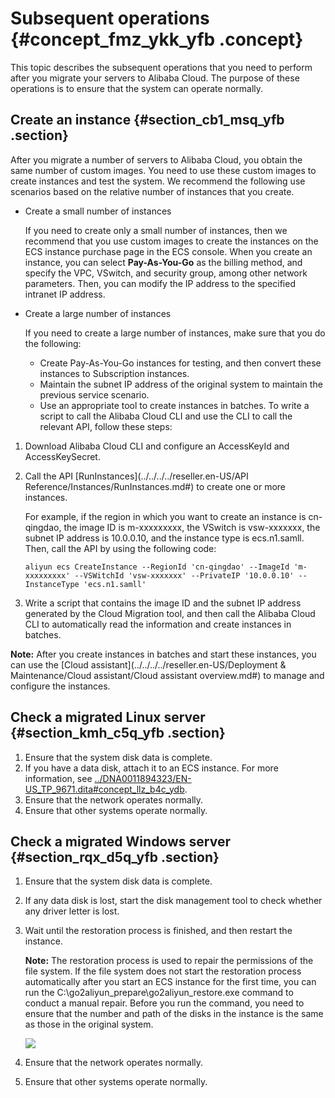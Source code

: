 # Subsequent operations {#concept_fmz_ykk_yfb .concept}

This topic describes the subsequent operations that you need to perform after you migrate your servers to Alibaba Cloud. The purpose of these operations is to ensure that the system can operate normally.

## Create an instance {#section_cb1_msq_yfb .section}

After you migrate a number of servers to Alibaba Cloud, you obtain the same number of custom images. You need to use these custom images to create instances and test the system. We recommend the following use scenarios based on the relative number of instances that you create.

-   Create a small number of instances

    If you need to create only a small number of instances, then we recommend that you use custom images to create the instances on the ECS instance purchase page in the ECS console. When you create an instance, you can select **Pay-As-You-Go** as the billing method, and specify the VPC, VSwitch, and security group, among other network parameters. Then, you can modify the IP address to the specified intranet IP address.

-   Create a large number of instances

    If you need to create a large number of instances, make sure that you do the following:

    -   Create Pay-As-You-Go instances for testing, and then convert these instances to Subscription instances.
    -   Maintain the subnet IP address of the original system to maintain the previous service scenario.
    -   Use an appropriate tool to create instances in batches.
    To write a script to call the Alibaba Cloud CLI and use the CLI to call the relevant API, follow these steps:


1.  Download Alibaba Cloud CLI and configure an AccessKeyId and AccessKeySecret.

2.  Call the API [RunInstances](../../../../reseller.en-US/API Reference/Instances/RunInstances.md#) to create one or more instances.

    For example, if the region in which you want to create an instance is cn-qingdao, the image ID is m-xxxxxxxxx, the VSwitch is vsw-xxxxxxx, the subnet IP address is 10.0.0.10, and the instance type is ecs.n1.samll. Then, call the API by using the following code:

    ``` {#codeblock_ssu_zeb_j2n}
    aliyun ecs CreateInstance --RegionId 'cn-qingdao' --ImageId 'm-xxxxxxxxx' --VSWitchId 'vsw-xxxxxxx' --PrivateIP '10.0.0.10' --InstanceType 'ecs.n1.samll'
    ```

3.  Write a script that contains the image ID and the subnet IP address generated by the Cloud Migration tool, and then call the Alibaba Cloud CLI to automatically read the information and create instances in batches.

**Note:** After you create instances in batches and start these instances, you can use the [Cloud assistant](../../../../reseller.en-US/Deployment & Maintenance/Cloud assistant/Cloud assistant overview.md#) to manage and configure the instances.

## Check a migrated Linux server {#section_kmh_c5q_yfb .section}

1.  Ensure that the system disk data is complete.
2.  If you have a data disk, attach it to an ECS instance. For more information, see [../DNA0011894323/EN-US\_TP\_9671.dita\#concept\_llz\_b4c\_ydb](../DNA0011894323/EN-US_TP_9671.dita#concept_llz_b4c_ydb).
3.  Ensure that the network operates normally.
4.  Ensure that other systems operate normally.

## Check a migrated Windows server {#section_rqx_d5q_yfb .section}

1.  Ensure that the system disk data is complete.
2.  If any data disk is lost, start the disk management tool to check whether any driver letter is lost.
3.  Wait until the restoration process is finished, and then restart the instance.

    **Note:** The restoration process is used to repair the permissions of the file system. If the file system does not start the restoration process automatically after you start an ECS instance for the first time, you can run the C:\\go2aliyun\_prepare\\go2aliyun\_restore.exe command to conduct a manual repair. Before you run the command, you need to ensure that the number and path of the disks in the instance is the same as those in the original system.

    ![](images/33397_en-US.png)

4.  Ensure that the network operates normally.
5.  Ensure that other systems operate normally.

